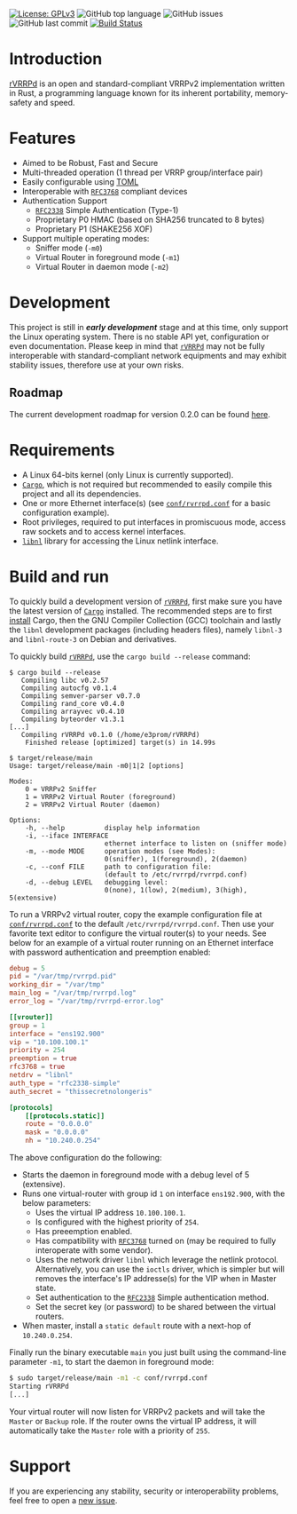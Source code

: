 [![License: GPLv3](https://img.shields.io/badge/License-GPLv3-blue.svg)](https://github.com/e3prom/rVRRPd/blob/master/LICENSE)
![GitHub top language](https://img.shields.io/github/languages/top/e3prom/rvrrpd.svg)
![GitHub issues](https://img.shields.io/github/issues/e3prom/rvrrpd.svg)
![GitHub last commit](https://img.shields.io/github/last-commit/e3prom/rvrrpd.svg)
[![Build Status](https://travis-ci.org/e3prom/rVRRPd.svg?branch=master)](https://travis-ci.org/e3prom/rVRRPd)

# Introduction
[rVRRPd](https://github.com/e3prom/rVRRPd) is an open and standard-compliant VRRPv2 implementation written in Rust, a programming language known for its inherent portability, memory-safety and speed.

# Features
 * Aimed to be Robust, Fast and Secure
 * Multi-threaded operation (1 thread per VRRP group/interface pair)
 * Easily configurable using [TOML](https://github.com/toml-lang/toml)
 * Interoperable with [`RFC3768`](https://tools.ietf.org/html/rfc3768) compliant devices
 * Authentication Support
   * [`RFC2338`](https://tools.ietf.org/html/rfc2338) Simple Authentication (Type-1) 
   * Proprietary P0 HMAC (based on SHA256 truncated to 8 bytes)
   * Proprietary P1 (SHAKE256 XOF)
 * Support multiple operating modes:
   * Sniffer mode (`-m0`)
   * Virtual Router in foreground mode (`-m1`)
   * Virtual Router in daemon mode (`-m2`)

# Development
This project is still in **_early development_** stage and at this time, only support the Linux operating system. There is no stable API yet, configuration or even documentation. Please keep in mind that [`rVRRPd`](https://github.com/e3prom/rVRRPd) may not be fully interoperable with standard-compliant network equipments and may exhibit stability issues, therefore use at your own risks.

## Roadmap
The current development roadmap for version 0.2.0 can be found [here](https://github.com/e3prom/rVRRPd/projects/2).

# Requirements
 * A Linux 64-bits kernel (only Linux is currently supported).
 * [`Cargo`](https://doc.rust-lang.org/cargo/), which is not required but recommended to easily compile this project and all its dependencies.
 * One or more Ethernet interface(s) (see [`conf/rvrrpd.conf`](conf/rvrrpd.conf) for a basic configuration example).
 * Root privileges, required to put interfaces in promiscuous mode, access raw sockets and to access kernel interfaces.
 * [`libnl`](https://www.infradead.org/~tgr/libnl/) library for accessing the Linux netlink interface.

# Build and run
To quickly build a development version of [`rVRRPd`](https://github.com/e3prom/rVRRPd), first make sure you have the latest version of [`Cargo`](https://doc.rust-lang.org/cargo/) installed. The recommended steps are to first [install](https://doc.rust-lang.org/cargo/getting-started/installation.html) Cargo, then the GNU Compiler Collection (GCC) toolchain and lastly the `libnl` development packages (including headers files), namely `libnl-3` and `libnl-route-3` on Debian and derivatives.

To quickly build [`rVRRPd`](https://github.com/e3prom/rVRRPd), use the `cargo build --release` command:
```console
$ cargo build --release
   Compiling libc v0.2.57
   Compiling autocfg v0.1.4
   Compiling semver-parser v0.7.0
   Compiling rand_core v0.4.0
   Compiling arrayvec v0.4.10
   Compiling byteorder v1.3.1
[...]
   Compiling rVRRPd v0.1.0 (/home/e3prom/rVRRPd)
    Finished release [optimized] target(s) in 14.99s

$ target/release/main
Usage: target/release/main -m0|1|2 [options]

Modes:
    0 = VRRPv2 Sniffer
    1 = VRRPv2 Virtual Router (foreground)
    2 = VRRPv2 Virtual Router (daemon)

Options:
    -h, --help          display help information
    -i, --iface INTERFACE
                        ethernet interface to listen on (sniffer mode)
    -m, --mode MODE     operation modes (see Modes):
                        0(sniffer), 1(foreground), 2(daemon)
    -c, --conf FILE     path to configuration file:
                        (default to /etc/rvrrpd/rvrrpd.conf)
    -d, --debug LEVEL   debugging level:
                        0(none), 1(low), 2(medium), 3(high), 5(extensive)
```

To run a VRRPv2 virtual router, copy the example configuration file at [`conf/rvrrpd.conf`](conf/rvrrpd.conf) to the default `/etc/rvrrpd/rvrrpd.conf`.
Then use your favorite text editor to configure the virtual router(s) to your needs. See below for an example of a virtual router running on an Ethernet interface with password authentication and preemption enabled:
```TOML
debug = 5
pid = "/var/tmp/rvrrpd.pid"
working_dir = "/var/tmp"
main_log = "/var/tmp/rvrrpd.log"
error_log = "/var/tmp/rvrrpd-error.log"

[[vrouter]]
group = 1
interface = "ens192.900"
vip = "10.100.100.1"
priority = 254
preemption = true
rfc3768 = true
netdrv = "libnl"
auth_type = "rfc2338-simple"
auth_secret = "thissecretnolongeris"

[protocols]
    [[protocols.static]]
    route = "0.0.0.0"
    mask = "0.0.0.0"
    nh = "10.240.0.254"

```
The above configuration do the following:
 * Starts the daemon in foreground mode with a debug level of 5 (extensive).
 * Runs one virtual-router with group id `1` on interface `ens192.900`, with the below parameters:
   * Uses the virtual IP address `10.100.100.1`.
   * Is configured with the highest priority of `254`.
   * Has preeemption enabled.
   * Has compatibility with [`RFC3768`](https://tools.ietf.org/html/rfc3768) turned on (may be required to fully interoperate with some vendor).
   * Uses the network driver `libnl` which leverage the netlink protocol. Alternatively, you can use the `ioctls` driver, which is simpler but will removes the interface's IP addresse(s) for the VIP when in Master state.
   * Set authentication to the [`RFC2338`](https://tools.ietf.org/html/rfc2338) Simple authentication method.
   * Set the secret key (or password) to be shared between the virtual routers.
* When master, install a `static default` route with a next-hop of `10.240.0.254`.

Finally run the binary executable `main` you just built using the command-line parameter `-m1`, to start the daemon in foreground mode:
```bash
$ sudo target/release/main -m1 -c conf/rvrrpd.conf
Starting rVRRPd
[...]
```

Your virtual router will now listen for VRRPv2 packets and will take the `Master` or `Backup` role. If the router owns the virtual IP address, it will automatically take the `Master` role with a priority of `255`.

# Support
If you are experiencing any stability, security or interoperability problems, feel free to open a [new issue](https://github.com/e3prom/rVRRPd/issues/new).
